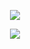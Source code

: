 <p align="center">
  <img src="https://github-readme-stats.vercel.app/api?username=simutisernestas">
  
</p>
<p align="center">
  <img align="center" src="https://github-readme-stats.vercel.app/api/top-langs/?username=simutisernestas&layout=compact&theme=light&hide=jupyter%20notebook,html,makefile,cmake" />
  </p>

<!--
**simutisernestas/simutisernestas** is a ✨ _special_ ✨ repository because its `README.md` (this file) appears on your GitHub profile.

Here are some ideas to get you started:

- 🔭 I’m currently working on ...
- 🌱 I’m currently learning ...
- 👯 I’m looking to collaborate on ...
- 🤔 I’m looking for help with ...
- 💬 Ask me about ...
- 📫 How to reach me: ...
- 😄 Pronouns: ...
- ⚡ Fun fact: ...
-->
